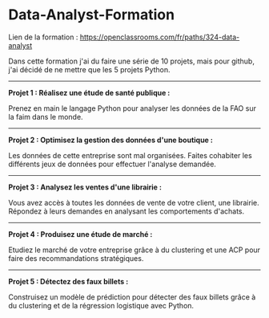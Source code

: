 # Data-Analyst-Formation

Lien de la formation : https://openclassrooms.com/fr/paths/324-data-analyst

Dans cette formation j'ai du faire une série de 10 projets, mais pour github, j'ai décidé de ne mettre que les 5 projets Python.

-----------------------------------------------------------------------------------------------------------------------------------------------------------------------------------------------------

__Projet 1 : Réalisez une étude de santé publique :__

Prenez en main le langage Python pour analyser les données de la FAO sur la faim dans le monde.

-----------------------------------------------------------------------------------------------------------------------------------------------------------------------------------------------------

__Projet 2 : Optimisez la gestion des données d'une boutique :__

Les données de cette entreprise sont mal organisées. Faites cohabiter les différents jeux de données pour effectuer l'analyse demandée.

-----------------------------------------------------------------------------------------------------------------------------------------------------------------------------------------------------

__Projet 3 : Analysez les ventes d'une librairie :__

Vous avez accès à toutes les données de vente de votre client, une librairie. Répondez à leurs demandes en analysant les comportements d'achats.

-----------------------------------------------------------------------------------------------------------------------------------------------------------------------------------------------------

__Projet 4 : Produisez une étude de marché :__

Etudiez le marché de votre entreprise grâce à du clustering et une ACP pour faire des recommandations stratégiques.

-----------------------------------------------------------------------------------------------------------------------------------------------------------------------------------------------------

__Projet 5 : Détectez des faux billets :__

Construisez un modèle de prédiction pour détecter des faux billets grâce à du clustering et de la régression logistique avec Python.
